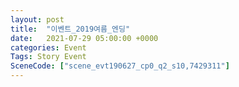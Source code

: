 ```yaml
---
layout: post
title:  "이벤트_2019여름_엔딩"
date:   2021-07-29 05:00:00 +0000
categories: Event
Tags: Story Event
SceneCode: ["scene_evt190627_cp0_q2_s10,7429311"]
---
```

